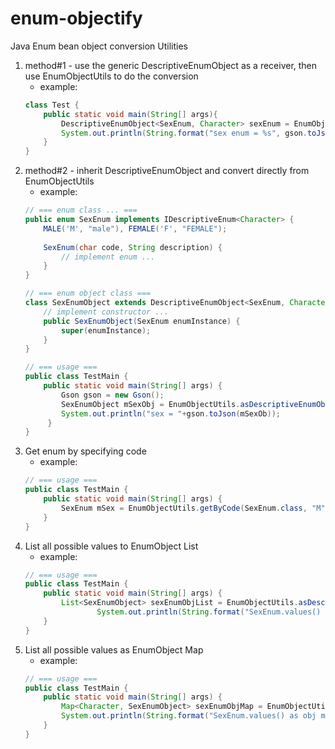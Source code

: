 # enum-objectify
Java Enum bean object conversion Utilities

1. method#1 - use the generic DescriptiveEnumObject as a receiver, then use EnumObjectUtils to do the conversion
    - example:
    ```java
    class Test {
        public static void main(String[] args){
            DescriptiveEnumObject<SexEnum, Character> sexEnum = EnumObjectUtils.asDescriptiveEnumObject(DescriptiveEnumObject.class, SexEnum.FEMALE);
            System.out.println(String.format("sex enum = %s", gson.toJson(sexEnum)));
        }
    }
    ```
2. method#2 - inherit DescriptiveEnumObject and convert directly from EnumObjectUtils
    - example:
    ```java
    // === enum class ... ===
    public enum SexEnum implements IDescriptiveEnum<Character> {
        MALE('M', "male"), FEMALE('F', "FEMALE");
        
        SexEnum(char code, String description) {
            // implement enum ...
        }
    }
    
    // === enum object class ===
    class SexEnumObject extends DescriptiveEnumObject<SexEnum, Character> {
        // implement constructor ...
        public SexEnumObject(SexEnum enumInstance) {
            super(enumInstance);
        }
    }
    
    // === usage ===
    public class TestMain {
        public static void main(String[] args) {
            Gson gson = new Gson();
            SexEnumObject mSexObj = EnumObjectUtils.asDescriptiveEnumObject(SexEnumObject.class, SexEnum.MALE);
            System.out.println("sex = "+gson.toJson(mSexOb));
         }
    }
    ```
3. Get enum by specifying code
    - example:
    ```java
    // === usage ===
    public class TestMain {
        public static void main(String[] args) {
            SexEnum mSex = EnumObjectUtils.getByCode(SexEnum.class, "M"); 
        }
    }
    ```
4. List all possible values to EnumObject List
    - example:
    ```java
    // === usage ===
    public class TestMain {
        public static void main(String[] args) {
            List<SexEnumObject> sexEnumObjList = EnumObjectUtils.asDescriptiveEnumObjectList(SexEnum.class, SexEnumObject.class);
                    System.out.println(String.format("SexEnum.values() as obj list = %s", gson.toJson(sexEnumObjList)));
        }
    }
    ```
5. List all possible values as EnumObject Map
    - example:
    ```java
    // === usage ===
    public class TestMain {
        public static void main(String[] args) {
            Map<Character, SexEnumObject> sexEnumObjMap = EnumObjectUtils.asDescriptiveEnumObjectMap(SexEnum.class, SexEnumObject.class);
            System.out.println(String.format("SexEnum.values() as obj map = %s", gson.toJson(sexEnumObjMap))); 
        }
    }
    ```
